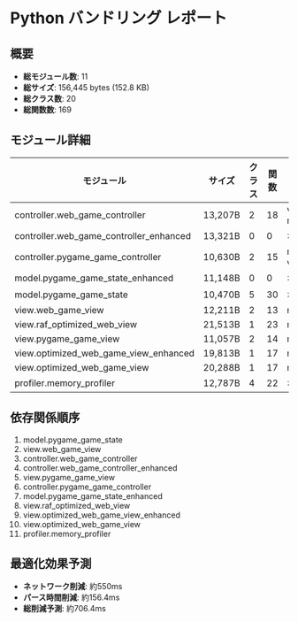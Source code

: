 # Python バンドリング レポート

## 概要
- **総モジュール数**: 11
- **総サイズ**: 156,445 bytes (152.8 KB)
- **総クラス数**: 20
- **総関数数**: 169

## モジュール詳細
| モジュール | サイズ | クラス | 関数 | 依存関係 |
|-----------|--------|--------|------|----------|
| controller.web_game_controller | 13,207B | 2 | 18 | view.web_game_view, model.pygame_game_state |
| controller.web_game_controller_enhanced | 13,321B | 0 | 0 | なし |
| controller.pygame_game_controller | 10,630B | 2 | 15 | model.pygame_game_state, view.pygame_game_view |
| model.pygame_game_state_enhanced | 11,148B | 0 | 0 | なし |
| model.pygame_game_state | 10,470B | 5 | 30 | なし |
| view.web_game_view | 12,211B | 2 | 13 | model.pygame_game_state |
| view.raf_optimized_web_view | 21,513B | 1 | 23 | model.pygame_game_state |
| view.pygame_game_view | 11,057B | 2 | 14 | model.pygame_game_state |
| view.optimized_web_game_view_enhanced | 19,813B | 1 | 17 | model.pygame_game_state |
| view.optimized_web_game_view | 20,288B | 1 | 17 | model.pygame_game_state |
| profiler.memory_profiler | 12,787B | 4 | 22 | なし |

## 依存関係順序
1. model.pygame_game_state
2. view.web_game_view
3. controller.web_game_controller
4. controller.web_game_controller_enhanced
5. view.pygame_game_view
6. controller.pygame_game_controller
7. model.pygame_game_state_enhanced
8. view.raf_optimized_web_view
9. view.optimized_web_game_view_enhanced
10. view.optimized_web_game_view
11. profiler.memory_profiler

## 最適化効果予測
- **ネットワーク削減**: 約550ms
- **パース時間削減**: 約156.4ms
- **総削減予測**: 約706.4ms